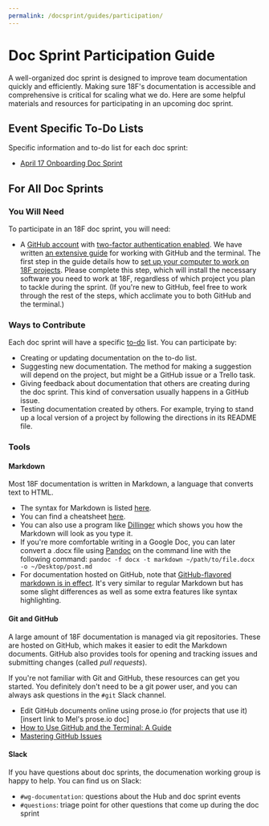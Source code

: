 ```yaml
---
permalink: /docsprint/guides/participation/
---
```


# Doc Sprint Participation Guide

A well-organized doc sprint is designed to improve team documentation quickly and efficiently. Making sure 18F's documentation is accessible and comprehensive is critical for scaling what we do. Here are some helpful materials and resources for participating in an upcoming doc sprint.

## <a name="todo"></a>Event Specific To-Do Lists

Specific information and to-do list for each doc sprint:

* [April 17 Onboarding Doc Sprint](../../onboarding/)

## For All Doc Sprints

### You Will Need
To participate in an 18F doc sprint, you will need:

* A [GitHub account](https://help.github.com/articles/signing-up-for-a-new-github-account/) with [two-factor authentication enabled](https://help.github.com/articles/about-two-factor-authentication/). We have written [an extensive guide](https://18f.gsa.gov/2015/03/03/how-to-use-github-and-the-terminal-a-guide/) for working with GitHub and the terminal. The first step in the guide details how to [set up your computer to work on 18F projects](https://18f.gsa.gov/2015/03/03/how-to-use-github-and-the-terminal-a-guide/#turn-your-mac-into-a-web-development-machine). Please complete this step, which will install the necessary software you need to work at 18F, regardless of which project you plan to tackle during the sprint. (If you're new to GitHub, feel free to work through the rest of the steps, which acclimate you to both GitHub and the terminal.)

### Ways to Contribute
Each doc sprint will have a specific [to-do](#todo) list. You can participate by:

* Creating or updating documentation on the to-do list.
* Suggesting new documentation. The method for making a suggestion will depend on the project, but might be a GitHub issue or a Trello task.
* Giving feedback about documentation that others are creating during the doc sprint. This kind of conversation usually happens in a GitHub issue.
* Testing documentation created by others. For example, trying to stand up a local version of a project by following the directions in its README file.

### Tools

#### Markdown

Most 18F documentation is written in Markdown, a language that converts text to HTML.

* The syntax for Markdown is listed [here](http://daringfireball.net/projects/markdown/).
* You can find a cheatsheet [here](https://github.com/adam-p/markdown-here/wiki/Markdown-Cheatsheet). 
* You can also use a program like [Dillinger](http://dillinger.io/) which shows you how the Markdown will look as you type it. 
* If you're more comfortable writing in a Google Doc, you can later convert a .docx file using [Pandoc](http://johnmacfarlane.net/pandoc/) on the command line with the following command: `pandoc -f docx -t markdown ~/path/to/file.docx -o ~/Desktop/post.md`
* For documentation hosted on GitHub, note that [GitHub-flavored markdown is in effect](https://github.com/adam-p/markdown-here/wiki/Markdown-Cheatsheet). It's very similar to regular Markdown but has some slight differences as well as some extra features like syntax highlighting.

#### Git and GitHub

A large amount of 18F documentation is managed via git repositories. These are hosted on GitHub, which makes it easier to edit the Markdown documents. GitHub also provides tools for opening and tracking issues and submitting changes (called _pull requests_).

If you're not familiar with Git and GitHub, these resources can get you started. You definitely don't need to be a git power user, and you can always ask questions in the `#git` Slack channel.

* Edit GitHub documents online using prose.io (for projects that use it) [insert link to Mel's prose.io doc]
* [How to Use GitHub and the Terminal: A Guide](https://18f.gsa.gov/2015/03/03/how-to-use-github-and-the-terminal-a-guide/)
* [Mastering GitHub Issues](https://guides.github.com/features/issues/)

#### Slack

If you have questions about doc sprints, the documenation working group is happy to help. You can find us on Slack:

* `#wg-documentation`: questions about the Hub and doc sprint events
* `#questions`: triage point for other questions that come up during the doc sprint

